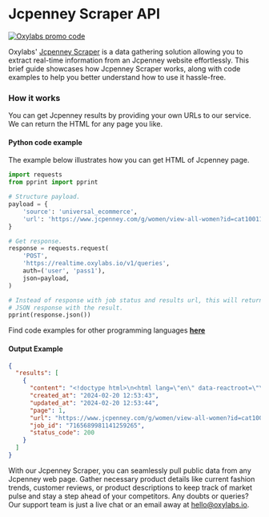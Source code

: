 # Jcpenney Scraper API

[![Oxylabs promo code](https://user-images.githubusercontent.com/129506779/250792357-8289e25e-9c36-4dc0-a5e2-2706db797bb5.png)](https://oxylabs.go2cloud.org/aff_c?offer_id=7&aff_id=877&url_id=112)

Oxylabs' [Jcpenney Scraper](https://oxylabs.io/products/scraper-api/ecommerce/jcpenney?utm_source=github&utm_medium=repositories&utm_campaign=product) is a data gathering solution allowing you to extract real-time information from an Jcpenney website effortlessly. This brief guide showcases how Jcpenney Scraper works, along with code examples to help you better understand how to use it hassle-free.

### How it works

You can get Jcpenney results by providing your own URLs to our service. We can return the HTML for any page you like.

#### Python code example

The example below illustrates how you can get HTML of Jcpenney page.

```python
import requests
from pprint import pprint

# Structure payload.
payload = {
    'source': 'universal_ecommerce',
    'url': 'https://www.jcpenney.com/g/women/view-all-women?id=cat10011030002'
}

# Get response.
response = requests.request(
    'POST',
    'https://realtime.oxylabs.io/v1/queries',
    auth=('user', 'pass1'),
    json=payload,
)

# Instead of response with job status and results url, this will return the
# JSON response with the result.
pprint(response.json())
```
Find code examples for other programming languages [**here**](https://github.com/oxylabs/jcpenney-scraper/tree/main/code%20examples)

#### Output Example
```json
{
  "results": [
    {
      "content": "<!doctype html>\n<html lang=\"en\" data-reactroot=\"\"><head><style id=\"app-inline-styles\">undefined</sty ... </html>",
      "created_at": "2024-02-20 12:53:43",
      "updated_at": "2024-02-20 12:53:44",
      "page": 1,
      "url": "https://www.jcpenney.com/g/women/view-all-women?id=cat10011030002",
      "job_id": "7165689981141259265",
      "status_code": 200
    }
  ]
}
```
With our Jcpenney Scraper, you can seamlessly pull public data from any Jcpenney web page. Gather necessary product details like current fashion trends, customer reviews, or product descriptions to keep track of market pulse and stay a step ahead of your competitors. Any doubts or queries? Our support team is just a live chat or an email away at hello@oxylabs.io.